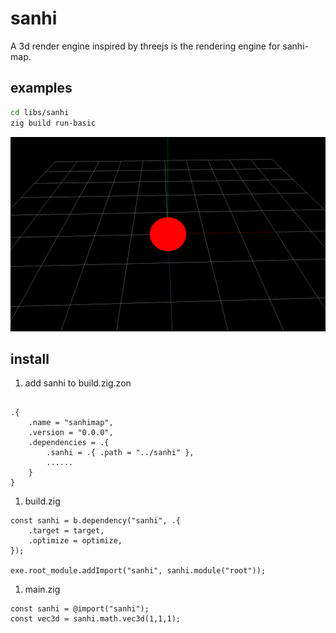 # sanhi
A 3d render engine inspired by threejs is the rendering engine for sanhi-map.
## examples
```bash
cd libs/sanhi
zig build run-basic
```
![basic](./static/basic.png)


## install
1. add sanhi to build.zig.zon
```zig

.{
    .name = "sanhimap",
    .version = "0.0.0",
    .dependencies = .{
        .sanhi = .{ .path = "../sanhi" },
        ......
    }   
}
```

1. build.zig
```zig
const sanhi = b.dependency("sanhi", .{
    .target = target,
    .optimize = optimize,
});

exe.root_module.addImport("sanhi", sanhi.module("root"));

```

1. main.zig

```zig
const sanhi = @import("sanhi");
const vec3d = sanhi.math.vec3d(1,1,1);
```